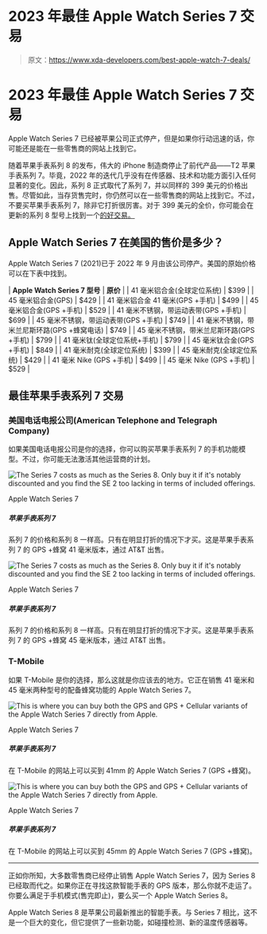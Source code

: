 # 2023 年最佳 Apple Watch Series 7 交易

> 原文：<https://www.xda-developers.com/best-apple-watch-7-deals/>

# 2023 年最佳 Apple Watch Series 7 交易

Apple Watch Series 7 已经被苹果公司正式停产，但是如果你行动迅速的话，你可能还是能在一些零售商的网站上找到它。

随着苹果手表系列 8 的发布，伟大的 iPhone 制造商停止了前代产品——T2 苹果手表系列 7。毕竟，2022 年的迭代几乎没有在传感器、技术和功能方面引入任何显著的变化。因此，系列 8 正式取代了系列 7，并以同样的 399 美元的价格出售。尽管如此，当存货售完时，你仍然可以在一些零售商的网站上找到它。不过，不要买苹果手表系列 7，除非它打折很厉害。对于 399 美元的全价，你可能会在更新的系列 8 型号上找到一个[的好交易。](https://www.xda-developers.com/best-apple-watch-series-8-deals/)

## Apple Watch Series 7 在美国的售价是多少？

Apple Watch Series 7 (2021)已于 2022 年 9 月由该公司停产。美国的原始价格可以在下表中找到。

| **Apple Watch Series 7 型号** | **原价** |
| 41 毫米铝合金(全球定位系统) | $399 |
| 45 毫米铝合金(GPS) | $429 |
| 41 毫米铝合金 41 毫米(GPS +手机) | $499 |
| 45 毫米铝合金(GPS +手机) | $529 |
| 41 毫米不锈钢，带运动表带(GPS +手机) | $699 |
| 45 毫米不锈钢，带运动表带(GPS +手机) | $749 |
| 41 毫米不锈钢，带米兰尼斯环路(GPS +蜂窝电话) | $749 |
| 45 毫米不锈钢，带米兰尼斯环路(GPS +手机) | $799 |
| 41 毫米钛(全球定位系统+手机) | $799 |
| 45 毫米钛合金(GPS +手机) | $849 |
| 41 毫米耐克(全球定位系统) | $399 |
| 45 毫米耐克(全球定位系统) | $429 |
| 41 毫米 Nike (GPS +手机) | $499 |
| 45 毫米 Nike (GPS +手机) | $529 |

## 最佳苹果手表系列 7 交易

### 美国电话电报公司(American Telephone and Telegraph Company)

如果美国电话电报公司是你的选择，你可以购买苹果手表系列 7 的手机功能模型。不过，你可能无法激活其他运营商的计划。

 <picture>![The Series 7 costs as much as the Series 8\. Only buy it if it's notably discounted and you find the SE 2 too lacking in terms of included offerings.](img/81870fcc974bccaff9cfbd668214d32a.png)</picture> 

Apple Watch Series 7

##### 苹果手表系列 7

系列 7 的价格和系列 8 一样高。只有在明显打折的情况下才买。这是苹果手表系列 7 的 GPS +蜂窝 41 毫米版本，通过 AT&T 出售。

 <picture>![The Series 7 costs as much as the Series 8\. Only buy it if it's notably discounted and you find the SE 2 too lacking in terms of included offerings.](img/81870fcc974bccaff9cfbd668214d32a.png)</picture> 

Apple Watch Series 7

##### 苹果手表系列 7

系列 7 的价格和系列 8 一样高。只有在明显打折的情况下才买。这是苹果手表系列 7 的 GPS +蜂窝 45 毫米版本，通过 AT&T 出售。

### T-Mobile

如果 T-Mobile 是你的选择，那么这就是你应该去的地方。它正在销售 41 毫米和 45 毫米两种型号的配备蜂窝功能的 Apple Watch Series 7。

 <picture>![This is where you can buy both the GPS and GPS + Cellular variants of the Apple Watch Series 7 directly from Apple.](img/96669efac5a6144b2185d7ae0fc0e70a.png)</picture> 

Apple Watch Series 7

##### 苹果手表系列 7

在 T-Mobile 的网站上可以买到 41mm 的 Apple Watch Series 7 (GPS +蜂窝)。

 <picture>![This is where you can buy both the GPS and GPS + Cellular variants of the Apple Watch Series 7 directly from Apple.](img/96669efac5a6144b2185d7ae0fc0e70a.png)</picture> 

Apple Watch Series 7

##### 苹果手表系列 7

在 T-Mobile 的网站上可以买到 45mm 的 Apple Watch Series 7 (GPS +蜂窝)。

* * *

正如你所知，大多数零售商已经停止销售 Apple Watch Series 7，因为 Series 8 已经取而代之。如果你正在寻找这款智能手表的 GPS 版本，那么你就不走运了。你要么满足于手机模式(售完即止)，要么买一个 Apple Watch Series 8。

Apple Watch Series 8 是苹果公司最新推出的智能手表。与 Series 7 相比，这不是一个巨大的变化，但它提供了一些新功能，如碰撞检测、新的温度传感器等。